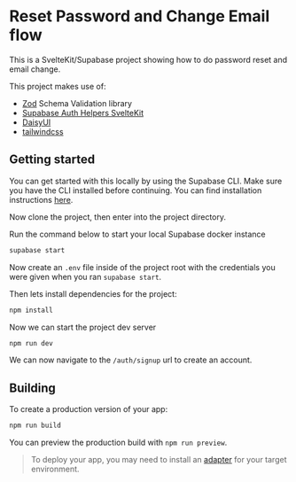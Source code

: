 # Reset Password and Change Email flow

This is a SvelteKit/Supabase project showing how to do password reset and email change.

This project makes use of:

- [Zod](https://zod.dev/) Schema Validation library
- [Supabase Auth Helpers SvelteKit](https://supabase.com/docs/guides/auth/auth-helpers/sveltekit)
- [DaisyUI](https://daisyui.com/)
- [tailwindcss](https://tailwindcss.com/)

## Getting started

You can get started with this locally by using the Supabase CLI. Make sure you have the CLI installed before continuing. You can find installation instructions [here](https://supabase.com/docs/guides/cli).

Now clone the project, then enter into the project directory.

Run the command below to start your local Supabase docker instance

```bash
supabase start
```

Now create an `.env` file inside of the project root with the credentials you were given when you ran `supabase start`.

Then lets install dependencies for the project:

```bash
npm install
```

Now we can start the project dev server

```bash
npm run dev
```

We can now navigate to the `/auth/signup` url to create an account.

## Building

To create a production version of your app:

```bash
npm run build
```

You can preview the production build with `npm run preview`.

> To deploy your app, you may need to install an [adapter](https://kit.svelte.dev/docs/adapters) for your target environment.
